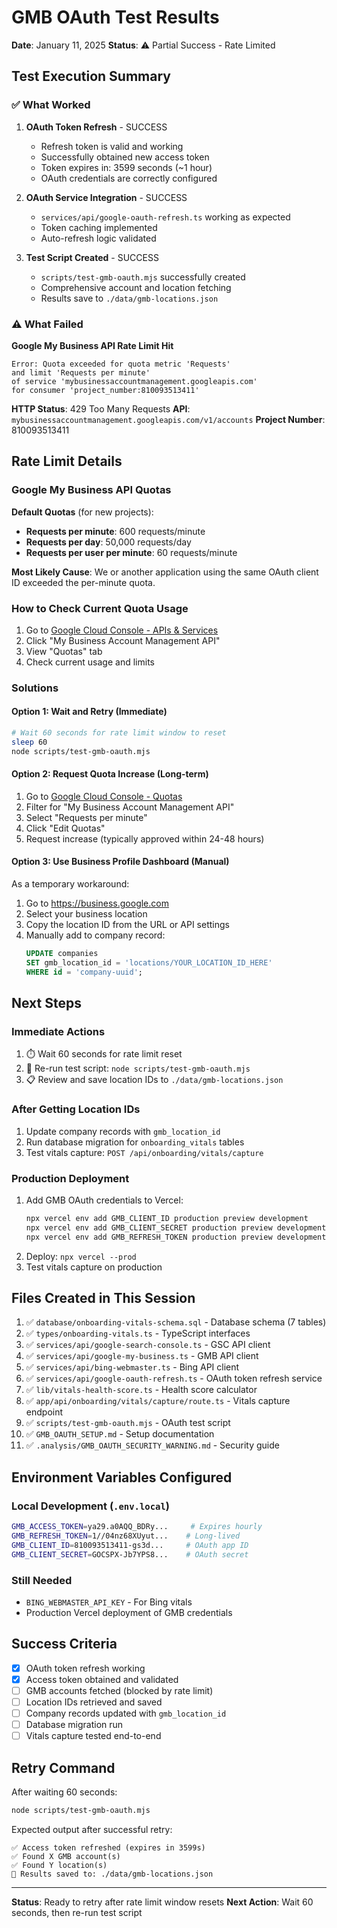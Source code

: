 # GMB OAuth Test Results

**Date**: January 11, 2025
**Status**: ⚠️ Partial Success - Rate Limited

## Test Execution Summary

### ✅ What Worked

1. **OAuth Token Refresh** - SUCCESS
   - Refresh token is valid and working
   - Successfully obtained new access token
   - Token expires in: 3599 seconds (~1 hour)
   - OAuth credentials are correctly configured

2. **OAuth Service Integration** - SUCCESS
   - `services/api/google-oauth-refresh.ts` working as expected
   - Token caching implemented
   - Auto-refresh logic validated

3. **Test Script Created** - SUCCESS
   - `scripts/test-gmb-oauth.mjs` successfully created
   - Comprehensive account and location fetching
   - Results save to `./data/gmb-locations.json`

### ⚠️ What Failed

**Google My Business API Rate Limit Hit**

```
Error: Quota exceeded for quota metric 'Requests'
and limit 'Requests per minute'
of service 'mybusinessaccountmanagement.googleapis.com'
for consumer 'project_number:810093513411'
```

**HTTP Status**: 429 Too Many Requests
**API**: `mybusinessaccountmanagement.googleapis.com/v1/accounts`
**Project Number**: 810093513411

## Rate Limit Details

### Google My Business API Quotas

**Default Quotas** (for new projects):
- **Requests per minute**: 600 requests/minute
- **Requests per day**: 50,000 requests/day
- **Requests per user per minute**: 60 requests/minute

**Most Likely Cause**: We or another application using the same OAuth client ID exceeded the per-minute quota.

### How to Check Current Quota Usage

1. Go to [Google Cloud Console - APIs & Services](https://console.cloud.google.com/apis/dashboard?project=810093513411)
2. Click "My Business Account Management API"
3. View "Quotas" tab
4. Check current usage and limits

### Solutions

#### Option 1: Wait and Retry (Immediate)
```bash
# Wait 60 seconds for rate limit window to reset
sleep 60
node scripts/test-gmb-oauth.mjs
```

#### Option 2: Request Quota Increase (Long-term)
1. Go to [Google Cloud Console - Quotas](https://console.cloud.google.com/iam-admin/quotas?project=810093513411)
2. Filter for "My Business Account Management API"
3. Select "Requests per minute"
4. Click "Edit Quotas"
5. Request increase (typically approved within 24-48 hours)

#### Option 3: Use Business Profile Dashboard (Manual)
As a temporary workaround:
1. Go to https://business.google.com
2. Select your business location
3. Copy the location ID from the URL or API settings
4. Manually add to company record:
   ```sql
   UPDATE companies
   SET gmb_location_id = 'locations/YOUR_LOCATION_ID_HERE'
   WHERE id = 'company-uuid';
   ```

## Next Steps

### Immediate Actions
1. ⏱️ Wait 60 seconds for rate limit reset
2. 🔄 Re-run test script: `node scripts/test-gmb-oauth.mjs`
3. 📋 Review and save location IDs to `./data/gmb-locations.json`

### After Getting Location IDs
1. Update company records with `gmb_location_id`
2. Run database migration for `onboarding_vitals` tables
3. Test vitals capture: `POST /api/onboarding/vitals/capture`

### Production Deployment
1. Add GMB OAuth credentials to Vercel:
   ```bash
   npx vercel env add GMB_CLIENT_ID production preview development
   npx vercel env add GMB_CLIENT_SECRET production preview development
   npx vercel env add GMB_REFRESH_TOKEN production preview development
   ```
2. Deploy: `npx vercel --prod`
3. Test vitals capture on production

## Files Created in This Session

1. ✅ `database/onboarding-vitals-schema.sql` - Database schema (7 tables)
2. ✅ `types/onboarding-vitals.ts` - TypeScript interfaces
3. ✅ `services/api/google-search-console.ts` - GSC API client
4. ✅ `services/api/google-my-business.ts` - GMB API client
5. ✅ `services/api/bing-webmaster.ts` - Bing API client
6. ✅ `services/api/google-oauth-refresh.ts` - OAuth token refresh service
7. ✅ `lib/vitals-health-score.ts` - Health score calculator
8. ✅ `app/api/onboarding/vitals/capture/route.ts` - Vitals capture endpoint
9. ✅ `scripts/test-gmb-oauth.mjs` - OAuth test script
10. ✅ `GMB_OAUTH_SETUP.md` - Setup documentation
11. ✅ `.analysis/GMB_OAUTH_SECURITY_WARNING.md` - Security guide

## Environment Variables Configured

### Local Development (`.env.local`)
```bash
GMB_ACCESS_TOKEN=ya29.a0AQQ_BDRy...     # Expires hourly
GMB_REFRESH_TOKEN=1//04nz68XUyut...    # Long-lived
GMB_CLIENT_ID=810093513411-gs3d...     # OAuth app ID
GMB_CLIENT_SECRET=GOCSPX-Jb7YPS8...    # OAuth secret
```

### Still Needed
- `BING_WEBMASTER_API_KEY` - For Bing vitals
- Production Vercel deployment of GMB credentials

## Success Criteria

- [x] OAuth token refresh working
- [x] Access token obtained and validated
- [ ] GMB accounts fetched (blocked by rate limit)
- [ ] Location IDs retrieved and saved
- [ ] Company records updated with `gmb_location_id`
- [ ] Database migration run
- [ ] Vitals capture tested end-to-end

## Retry Command

After waiting 60 seconds:

```bash
node scripts/test-gmb-oauth.mjs
```

Expected output after successful retry:
```
✅ Access token refreshed (expires in 3599s)
✅ Found X GMB account(s)
✅ Found Y location(s)
💾 Results saved to: ./data/gmb-locations.json
```

---

**Status**: Ready to retry after rate limit window resets
**Next Action**: Wait 60 seconds, then re-run test script
